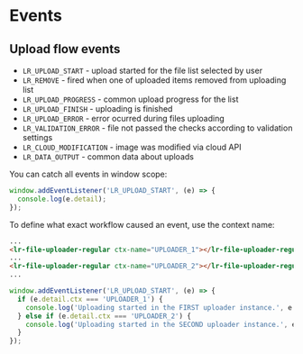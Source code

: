 # Events

## Upload flow events

- `LR_UPLOAD_START` - upload started for the file list selected by user
- `LR_REMOVE` - fired when one of uploaded items removed from uploading list
- `LR_UPLOAD_PROGRESS` - common upload progress for the list
- `LR_UPLOAD_FINISH` - uploading is finished
- `LR_UPLOAD_ERROR` - error ocurred during files uploading
- `LR_VALIDATION_ERROR` - file not passed the checks according to validation settings
- `LR_CLOUD_MODIFICATION` - image was modified via cloud API
- `LR_DATA_OUTPUT` - common data about uploads

You can catch all events in window scope:

```js
window.addEventListener('LR_UPLOAD_START', (e) => {
  console.log(e.detail);
});
```

To define what exact workflow caused an event, use the context name:

```html
...
<lr-file-uploader-regular ctx-name="UPLOADER_1"></lr-file-uploader-regular>
...
<lr-file-uploader-regular ctx-name="UPLOADER_2"></lr-file-uploader-regular>
...
```

```js
window.addEventListener('LR_UPLOAD_START', (e) => {
  if (e.detail.ctx === 'UPLOADER_1') {
    console.log('Uploading started in the FIRST uploader instance.', e.detail.data);
  } else if (e.detail.ctx === 'UPLOADER_2') {
    console.log('Uploading started in the SECOND uploader instance.', e.detail.data);
  }
});
```
